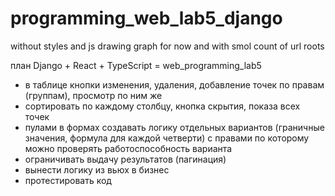 # programming_web_lab5_django

without styles and js drawing graph for now and with smol count of url roots

план Django + React + TypeScript = web_programming_lab5

* в таблице кнопки изменения, удаления, добавление точек по правам (группам), просмотр по ним же
* сортировать по каждому столбцу, кнопка скрытия, показа всех точек
* пулами в формах создавать логику отдельных вариантов (граничные значения, формула для каждой четверти) с правами по которому можно проверять работоспособность варианта 
* ограничивать выдачу результатов (пагинация)
* вынести логику из вьюх в бизнес
* протестировать код 
